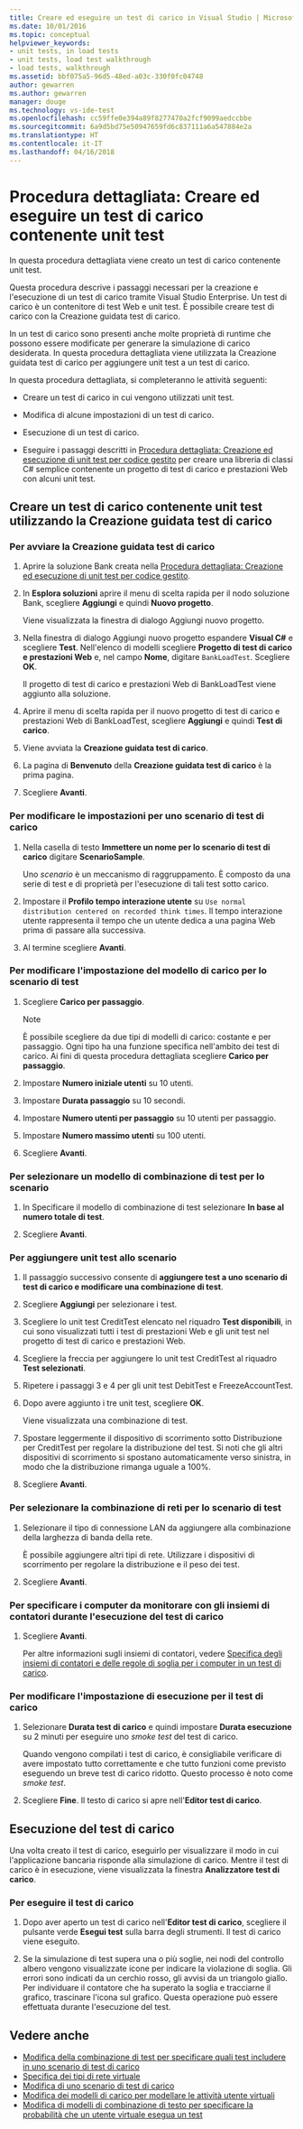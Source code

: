 ```yaml
---
title: Creare ed eseguire un test di carico in Visual Studio | Microsoft Docs
ms.date: 10/01/2016
ms.topic: conceptual
helpviewer_keywords:
- unit tests, in load tests
- unit tests, load test walkthrough
- load tests, walkthrough
ms.assetid: bbf075a5-96d5-48ed-a03c-330f0fc04748
author: gewarren
ms.author: gewarren
manager: douge
ms.technology: vs-ide-test
ms.openlocfilehash: cc59ffe0e394a89f8277470a2fcf9099aedccbbe
ms.sourcegitcommit: 6a9d5bd75e50947659fd6c837111a6a547884e2a
ms.translationtype: HT
ms.contentlocale: it-IT
ms.lasthandoff: 04/16/2018
---
```

# <a name="walkthrough-create-and-run-a-load-test-that-contains-unit-tests"></a>Procedura dettagliata: Creare ed eseguire un test di carico contenente unit test

In questa procedura dettagliata viene creato un test di carico contenente unit test.

Questa procedura descrive i passaggi necessari per la creazione e l'esecuzione di un test di carico tramite Visual Studio Enterprise. Un test di carico è un contenitore di test Web e unit test. È possibile creare test di carico con la Creazione guidata test di carico.

In un test di carico sono presenti anche molte proprietà di runtime che possono essere modificate per generare la simulazione di carico desiderata. In questa procedura dettagliata viene utilizzata la Creazione guidata test di carico per aggiungere unit test a un test di carico.

In questa procedura dettagliata, si completeranno le attività seguenti:

-   Creare un test di carico in cui vengono utilizzati unit test.

-   Modifica di alcune impostazioni di un test di carico.

-   Esecuzione di un test di carico.

-   Eseguire i passaggi descritti in [Procedura dettagliata: Creazione ed esecuzione di unit test per codice gestito](../test/walkthrough-creating-and-running-unit-tests-for-managed-code.md) per creare una libreria di classi C# semplice contenente un progetto di test di carico e prestazioni Web con alcuni unit test.

## <a name="create-a-load-test-containing-unit-tests-using-the-new-load-test-wizard"></a>Creare un test di carico contenente unit test utilizzando la Creazione guidata test di carico

### <a name="to-start-the-new-load-test-wizard"></a>Per avviare la Creazione guidata test di carico

1.  Aprire la soluzione Bank creata nella [Procedura dettagliata: Creazione ed esecuzione di unit test per codice gestito](../test/walkthrough-creating-and-running-unit-tests-for-managed-code.md).

2.  In **Esplora soluzioni** aprire il menu di scelta rapida per il nodo soluzione Bank, scegliere **Aggiungi** e quindi **Nuovo progetto**.

     Viene visualizzata la finestra di dialogo Aggiungi nuovo progetto.

3.  Nella finestra di dialogo Aggiungi nuovo progetto espandere **Visual C#** e scegliere **Test**. Nell'elenco di modelli scegliere **Progetto di test di carico e prestazioni Web** e, nel campo **Nome**, digitare `BankLoadTest`. Scegliere **OK**.

     Il progetto di test di carico e prestazioni Web di BankLoadTest viene aggiunto alla soluzione.

4.  Aprire il menu di scelta rapida per il nuovo progetto di test di carico e prestazioni Web di BankLoadTest, scegliere **Aggiungi** e quindi **Test di carico**.

5.  Viene avviata la **Creazione guidata test di carico**.

6.  La pagina di **Benvenuto** della **Creazione guidata test di carico** è la prima pagina.

7.  Scegliere **Avanti**.

### <a name="to-edit-settings-for-load-test-scenario"></a>Per modificare le impostazioni per uno scenario di test di carico

1.  Nella casella di testo **Immettere un nome per lo scenario di test di carico** digitare **ScenarioSample**.

     Uno *scenario* è un meccanismo di raggruppamento. È composto da una serie di test e di proprietà per l'esecuzione di tali test sotto carico.

2.  Impostare il **Profilo tempo interazione utente** su `Use normal distribution centered on recorded think times`. Il tempo interazione utente rappresenta il tempo che un utente dedica a una pagina Web prima di passare alla successiva.

1.  Al termine scegliere **Avanti**.

### <a name="to-edit-load-pattern-setting-for-test-scenario"></a>Per modificare l'impostazione del modello di carico per lo scenario di test

1.  Scegliere **Carico per passaggio**.

    > [!NOTE]
    > È possibile scegliere da due tipi di modelli di carico: costante e per passaggio. Ogni tipo ha una funzione specifica nell'ambito dei test di carico. Ai fini di questa procedura dettagliata scegliere **Carico per passaggio**.

2.  Impostare **Numero iniziale utenti** su 10 utenti.

3.  Impostare **Durata passaggio** su 10 secondi.

4.  Impostare **Numero utenti per passaggio** su 10 utenti per passaggio.

5.  Impostare **Numero massimo utenti** su 100 utenti.

6.  Scegliere **Avanti**.

### <a name="to-select-test-mix-model-for-the-scenario"></a>Per selezionare un modello di combinazione di test per lo scenario

1.  In Specificare il modello di combinazione di test selezionare **In base al numero totale di test**.

2.  Scegliere **Avanti**.

### <a name="to-add-unit-tests-to-the-scenario"></a>Per aggiungere unit test allo scenario

1.  Il passaggio successivo consente di **aggiungere test a uno scenario di test di carico e modificare una combinazione di test**.

2.  Scegliere **Aggiungi** per selezionare i test.

3.  Scegliere lo unit test CreditTest elencato nel riquadro **Test disponibili**, in cui sono visualizzati tutti i test di prestazioni Web e gli unit test nel progetto di test di carico e prestazioni Web.

4.  Scegliere la freccia per aggiungere lo unit test CreditTest al riquadro **Test selezionati**.

5.  Ripetere i passaggi 3 e 4 per gli unit test DebitTest e FreezeAccountTest.

6.  Dopo avere aggiunto i tre unit test, scegliere **OK**.

     Viene visualizzata una combinazione di test.

7.  Spostare leggermente il dispositivo di scorrimento sotto Distribuzione per CreditTest per regolare la distribuzione del test. Si noti che gli altri dispositivi di scorrimento si spostano automaticamente verso sinistra, in modo che la distribuzione rimanga uguale a 100%.

8.  Scegliere **Avanti**.

### <a name="to-select-network-mix-for-test-scenario"></a>Per selezionare la combinazione di reti per lo scenario di test

1.  Selezionare il tipo di connessione LAN da aggiungere alla combinazione della larghezza di banda della rete.

     È possibile aggiungere altri tipi di rete. Utilizzare i dispositivi di scorrimento per regolare la distribuzione e il peso dei test.

2.  Scegliere **Avanti**.

### <a name="to-specify-computers-to-monitor-with-counter-sets-during-load-test-run"></a>Per specificare i computer da monitorare con gli insiemi di contatori durante l'esecuzione del test di carico

1.  Scegliere **Avanti**.

     Per altre informazioni sugli insiemi di contatori, vedere [Specifica degli insiemi di contatori e delle regole di soglia per i computer in un test di carico](../test/specify-counter-sets-and-threshold-rules-for-load-testing.md).

### <a name="to-edit-run-setting-for-load-test"></a>Per modificare l'impostazione di esecuzione per il test di carico

1.  Selezionare **Durata test di carico** e quindi impostare **Durata esecuzione** su 2 minuti per eseguire uno *smoke test* del test di carico.

     Quando vengono compilati i test di carico, è consigliabile verificare di avere impostato tutto correttamente e che tutto funzioni come previsto eseguendo un breve test di carico ridotto. Questo processo è noto come *smoke test*.

2.  Scegliere **Fine**. Il testo di carico si apre nell'**Editor test di carico**.

## <a name="running-the-load-test"></a>Esecuzione del test di carico
 Una volta creato il test di carico, eseguirlo per visualizzare il modo in cui l'applicazione bancaria risponde alla simulazione di carico. Mentre il test di carico è in esecuzione, viene visualizzata la finestra **Analizzatore test di carico**.

### <a name="to-run-the-load-test"></a>Per eseguire il test di carico

1.  Dopo aver aperto un test di carico nell'**Editor test di carico**, scegliere il pulsante verde **Esegui test** sulla barra degli strumenti. Il test di carico viene eseguito.

2.  Se la simulazione di test supera una o più soglie, nei nodi del controllo albero vengono visualizzate icone per indicare la violazione di soglia. Gli errori sono indicati da un cerchio rosso, gli avvisi da un triangolo giallo. Per individuare il contatore che ha superato la soglia e tracciarne il grafico, trascinare l'icona sul grafico. Questa operazione può essere effettuata durante l'esecuzione del test.

## <a name="see-also"></a>Vedere anche

- [Modifica della combinazione di test per specificare quali test includere in uno scenario di test di carico](../test/edit-the-test-mix-to-specify-which-web-browsers-types-in-a-load-test-scenario.md)
- [Specifica dei tipi di rete virtuale](../test/specify-virtual-network-types-in-a-load-test-scenario.md)
- [Modifica di uno scenario di test di carico](../test/edit-load-test-scenarios.md)
- [Modifica dei modelli di carico per modellare le attività utente virtuali](../test/edit-load-patterns-to-model-virtual-user-activities.md)
- [Modifica di modelli di combinazione di testo per specificare la probabilità che un utente virtuale esegua un test](../test/edit-test-mix-models-to-specify-the-probability-of-a-virtual-user-running-a-test.md)